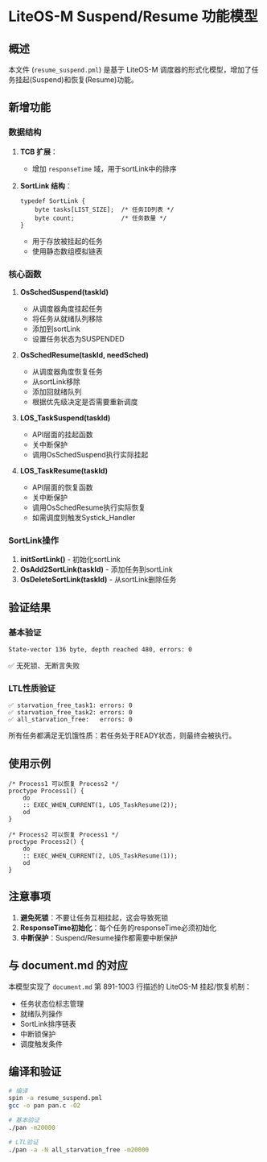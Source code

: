 # LiteOS-M Suspend/Resume 功能模型

## 概述

本文件 (`resume_suspend.pml`) 是基于 LiteOS-M 调度器的形式化模型，增加了任务挂起(Suspend)和恢复(Resume)功能。

## 新增功能

### 数据结构

1. **TCB 扩展**：
   - 增加 `responseTime` 域，用于sortLink中的排序
   
2. **SortLink 结构**：
   ```promela
   typedef SortLink {
       byte tasks[LIST_SIZE];  /* 任务ID列表 */
       byte count;             /* 任务数量 */
   }
   ```
   - 用于存放被挂起的任务
   - 使用静态数组模拟链表

### 核心函数

1. **OsSchedSuspend(taskId)**
   - 从调度器角度挂起任务
   - 将任务从就绪队列移除
   - 添加到sortLink
   - 设置任务状态为SUSPENDED

2. **OsSchedResume(taskId, needSched)**
   - 从调度器角度恢复任务
   - 从sortLink移除
   - 添加回就绪队列
   - 根据优先级决定是否需要重新调度

3. **LOS_TaskSuspend(taskId)**
   - API层面的挂起函数
   - 关中断保护
   - 调用OsSchedSuspend执行实际挂起

4. **LOS_TaskResume(taskId)**
   - API层面的恢复函数
   - 关中断保护
   - 调用OsSchedResume执行实际恢复
   - 如需调度则触发Systick_Handler

### SortLink操作

1. **initSortLink()** - 初始化sortLink
2. **OsAdd2SortLink(taskId)** - 添加任务到sortLink
3. **OsDeleteSortLink(taskId)** - 从sortLink删除任务

## 验证结果

### 基本验证
```
State-vector 136 byte, depth reached 480, errors: 0
```
✅ 无死锁、无断言失败

### LTL性质验证
```
✅ starvation_free_task1: errors: 0
✅ starvation_free_task2: errors: 0  
✅ all_starvation_free:   errors: 0
```

所有任务都满足无饥饿性质：若任务处于READY状态，则最终会被执行。

## 使用示例

```promela
/* Process1 可以恢复 Process2 */
proctype Process1() {
    do
    :: EXEC_WHEN_CURRENT(1, LOS_TaskResume(2));
    od
}

/* Process2 可以恢复 Process1 */
proctype Process2() {
    do
    :: EXEC_WHEN_CURRENT(2, LOS_TaskResume(1));
    od
}
```

## 注意事项

1. **避免死锁**：不要让任务互相挂起，这会导致死锁
2. **ResponseTime初始化**：每个任务的responseTime必须初始化
3. **中断保护**：Suspend/Resume操作都需要中断保护

## 与 document.md 的对应

本模型实现了 `document.md` 第 891-1003 行描述的 LiteOS-M 挂起/恢复机制：
- 任务状态位标志管理
- 就绪队列操作
- SortLink排序链表
- 中断锁保护
- 调度触发条件

## 编译和验证

```bash
# 编译
spin -a resume_suspend.pml
gcc -o pan pan.c -O2

# 基本验证
./pan -m20000

# LTL验证
./pan -a -N all_starvation_free -m20000
```

